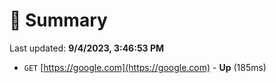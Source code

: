 # 📖 Summary
Last updated: **9/4/2023, 3:46:53 PM**

- `GET` [https://google.com](https://google.com) - **Up** (185ms)
